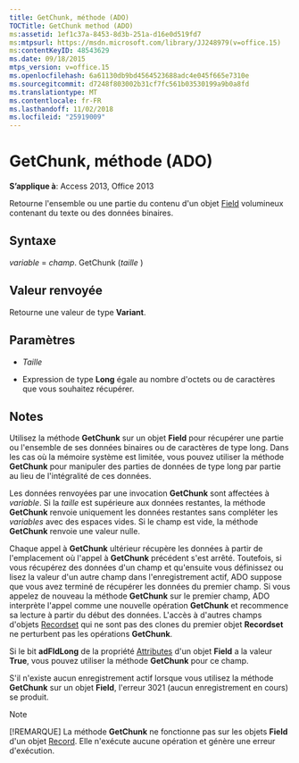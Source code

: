 ```yaml
---
title: GetChunk, méthode (ADO)
TOCTitle: GetChunk method (ADO)
ms:assetid: 1ef1c37a-8453-8d3b-251a-d16e0d519fd7
ms:mtpsurl: https://msdn.microsoft.com/library/JJ248979(v=office.15)
ms:contentKeyID: 48543629
ms.date: 09/18/2015
mtps_version: v=office.15
ms.openlocfilehash: 6a61130db9bd4564523688adc4e045f665e7310e
ms.sourcegitcommit: d7248f803002b31cf7fc561b03530199a9b0a8fd
ms.translationtype: MT
ms.contentlocale: fr-FR
ms.lasthandoff: 11/02/2018
ms.locfileid: "25919009"
---
```

# <a name="getchunk-method-ado"></a>GetChunk, méthode (ADO)


**S’applique à**: Access 2013, Office 2013


Retourne l'ensemble ou une partie du contenu d'un objet [Field](field-object-ado.md) volumineux contenant du texte ou des données binaires.

## <a name="syntax"></a>Syntaxe

*variable* = *champ*. GetChunk (*taille* )

## <a name="return-value"></a>Valeur renvoyée

Retourne une valeur de type **Variant**.

## <a name="parameters"></a>Paramètres

  - *Taille*

  - Expression de type **Long** égale au nombre d'octets ou de caractères que vous souhaitez récupérer.

## <a name="remarks"></a>Notes

Utilisez la méthode **GetChunk** sur un objet **Field** pour récupérer une partie ou l'ensemble de ses données binaires ou de caractères de type long. Dans les cas où la mémoire système est limitée, vous pouvez utiliser la méthode **GetChunk** pour manipuler des parties de données de type long par partie au lieu de l'intégralité de ces données.

Les données renvoyées par une invocation **GetChunk** sont affectées à *variable*. Si la *taille* est supérieure aux données restantes, la méthode **GetChunk** renvoie uniquement les données restantes sans compléter les *variables* avec des espaces vides. Si le champ est vide, la méthode **GetChunk** renvoie une valeur nulle.

Chaque appel à **GetChunk** ultérieur récupère les données à partir de l'emplacement où l'appel à **GetChunk** précédent s'est arrêté. Toutefois, si vous récupérez des données d'un champ et qu'ensuite vous définissez ou lisez la valeur d'un autre champ dans l'enregistrement actif, ADO suppose que vous avez terminé de récupérer les données du premier champ. Si vous appelez de nouveau la méthode **GetChunk** sur le premier champ, ADO interprète l'appel comme une nouvelle opération **GetChunk** et recommence sa lecture à partir du début des données. L'accès à d'autres champs d'objets [Recordset](recordset-object-ado.md) qui ne sont pas des clones du premier objet **Recordset** ne perturbent pas les opérations **GetChunk**.

Si le bit **adFldLong** de la propriété [Attributes](attributes-property-ado.md) d'un objet **Field** a la valeur **True**, vous pouvez utiliser la méthode **GetChunk** pour ce champ.

S'il n'existe aucun enregistrement actif lorsque vous utilisez la méthode **GetChunk** sur un objet **Field**, l'erreur 3021 (aucun enregistrement en cours) se produit.


> [!NOTE]
> <P>[!REMARQUE] La méthode <STRONG>GetChunk</STRONG> ne fonctionne pas sur les objets <STRONG>Field</STRONG> d'un objet <A href="record-object-ado.md">Record</A>. Elle n'exécute aucune opération et génère une erreur d'exécution.</P>


